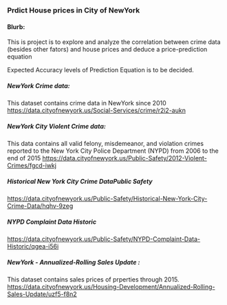 ### Prdict House prices in City of NewYork 

#### Blurb:

This is project is to explore and analyze the correlation between crime data (besides other fators) and house prices and deduce a price-prediction equation

Expected Accuracy levels of Prediction Equation is to be decided.


##### NewYork Crime data: 
This dataset contains crime data in NewYork since 2010
https://data.cityofnewyork.us/Social-Services/crime/r2i2-aukn


##### NewYork City Violent Crime data: 
This data contains all valid felony, misdemeanor, and violation crimes reported to the New York City Police Department (NYPD) from 2006 to the end of 2015
https://data.cityofnewyork.us/Public-Safety/2012-Violent-Crimes/fgcd-iwkj

##### Historical New York City Crime DataPublic Safety
https://data.cityofnewyork.us/Public-Safety/Historical-New-York-City-Crime-Data/hqhv-9zeg

##### NYPD Complaint Data Historic
https://data.cityofnewyork.us/Public-Safety/NYPD-Complaint-Data-Historic/qgea-i56i

##### NewYork - Annualized-Rolling Sales Update : 
This dataset contains sales prices of prperties through 2015.
https://data.cityofnewyork.us/Housing-Development/Annualized-Rolling-Sales-Update/uzf5-f8n2

